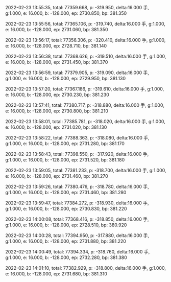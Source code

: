 2022-02-23 13:55:35, total: 77359.668, p: -319.950, delta:16.000 手, g:1.000, e: 16.000, b: -128.000, ep: 2730.850, bp: 381.350

2022-02-23 13:55:56, total: 77365.106, p: -319.740, delta:16.000 手, g:1.000, e: 16.000, b: -128.000, ep: 2731.060, bp: 381.350

2022-02-23 13:56:17, total: 77356.306, p: -320.410, delta:16.000 手, g:1.000, e: 16.000, b: -128.000, ep: 2728.710, bp: 381.140

2022-02-23 13:56:38, total: 77368.626, p: -319.510, delta:16.000 手, g:1.000, e: 16.000, b: -128.000, ep: 2731.450, bp: 381.370

2022-02-23 13:56:59, total: 77379.905, p: -319.090, delta:16.000 手, g:1.000, e: 16.000, b: -128.000, ep: 2729.950, bp: 381.130

2022-02-23 13:57:20, total: 77367.186, p: -319.610, delta:16.000 手, g:1.000, e: 16.000, b: -128.000, ep: 2730.230, bp: 381.230

2022-02-23 13:57:41, total: 77380.717, p: -318.880, delta:16.000 手, g:1.000, e: 16.000, b: -128.000, ep: 2730.800, bp: 381.210

2022-02-23 13:58:01, total: 77385.781, p: -318.020, delta:16.000 手, g:1.000, e: 16.000, b: -128.000, ep: 2731.020, bp: 381.130

2022-02-23 13:58:22, total: 77388.363, p: -318.080, delta:16.000 手, g:1.000, e: 16.000, b: -128.000, ep: 2731.280, bp: 381.170

2022-02-23 13:58:43, total: 77398.550, p: -317.920, delta:16.000 手, g:1.000, e: 16.000, b: -128.000, ep: 2731.520, bp: 381.180

2022-02-23 13:59:05, total: 77381.233, p: -318.700, delta:16.000 手, g:1.000, e: 16.000, b: -128.000, ep: 2731.460, bp: 381.270

2022-02-23 13:59:26, total: 77380.476, p: -318.780, delta:16.000 手, g:1.000, e: 16.000, b: -128.000, ep: 2731.460, bp: 381.280

2022-02-23 13:59:47, total: 77384.272, p: -318.930, delta:16.000 手, g:1.000, e: 16.000, b: -128.000, ep: 2730.830, bp: 381.220

2022-02-23 14:00:08, total: 77368.416, p: -318.850, delta:16.000 手, g:1.000, e: 16.000, b: -128.000, ep: 2728.510, bp: 380.920

2022-02-23 14:00:28, total: 77394.950, p: -317.880, delta:16.000 手, g:1.000, e: 16.000, b: -128.000, ep: 2731.880, bp: 381.220

2022-02-23 14:00:49, total: 77394.334, p: -318.760, delta:16.000 手, g:1.000, e: 16.000, b: -128.000, ep: 2732.280, bp: 381.380

2022-02-23 14:01:10, total: 77382.929, p: -318.800, delta:16.000 手, g:1.000, e: 16.000, b: -128.000, ep: 2731.680, bp: 381.310